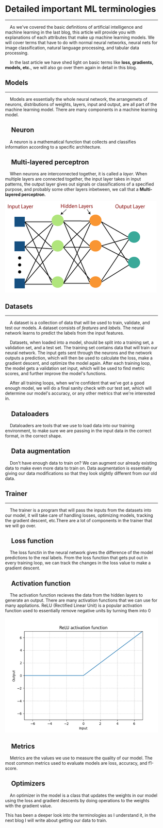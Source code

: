 # Detailed important ML terminologies

___

&nbsp;&nbsp;&nbsp;&nbsp;As we've covered the basic definitions of artificial intelligence and machine learning in the last blog, this article will provide you with explanations of each attributes that make up machine learning models. We will cover terms that have to do with normal neural networks, neural nets for image classification, natural language processing, and tabular data processing.

&nbsp;&nbsp;&nbsp;&nbsp;In the last article we have shed light on basic terms like **loss, gradients, models, etc.**, we will also go over them again in detail in this blog. 

## Models

---

&nbsp;&nbsp;&nbsp;&nbsp;Models are essentially the whole neural network, the arrangemets of neurons, distributions of weights, layers, input and output, are all part of the machine learning model. There are many components in a machine learning model.

## &nbsp;&nbsp;&nbsp;&nbsp;Neuron

&nbsp;&nbsp;&nbsp;&nbsp;A neuron is a mathematical function that collects and classifies information according to a specific architecture.

## &nbsp;&nbsp;&nbsp;&nbsp;Multi-layered perceptron

&nbsp;&nbsp;&nbsp;&nbsp;When neurons are interconnected together, it is called a *layer*. When multiple layers are connected together, the input layer takes in input patterns, the output layer gives out signals or classifications of a specified purpose, and probably some other layers inbetween, we call that a **Multi-layered perceptron**.

![multi layered perceptron](blog/source3.png)

## Datasets

---

&nbsp;&nbsp;&nbsp;&nbsp;A dataset is a collection of data that will be used to train, validate, and test our models. A dataset consists of *features* and *labels*. The neural network learns to predict the labels from the input features.

&nbsp;&nbsp;&nbsp;&nbsp;Datasets, when loaded into a model, should be split into a training set, a validation set, and a test set. The training set contains data that will train our neural network. The input gets sent through the neurons and the network outputs a prediction, which will then be used to calculate the loss, make a gradient descent, and optimize the model again. After each training loop, the model gets a validation set input, which will be used to find metric scores, and further improve the model's functions.

&nbsp;&nbsp;&nbsp;&nbsp;After all training loops, when we're confident that we've got a good enough model, we will do a final sanity check with our test set, which will determine our model's accuracy, or any other metrics that we're interested in.

## &nbsp;&nbsp;&nbsp;&nbsp;Dataloaders

&nbsp;&nbsp;&nbsp;&nbsp;Dataloaders are tools that we use to load data into our training environment, to make sure we are passing in the input data in the correct format, in the correct shape.

## &nbsp;&nbsp;&nbsp;&nbsp;Data augmentation

&nbsp;&nbsp;&nbsp;&nbsp;Don't have enough data to train on? We can augment our already existing data  to make even more data to train on. Data augmentation is essentially giving our data modifications so that they look slightly different from our old data.

## Trainer

---

&nbsp;&nbsp;&nbsp;&nbsp;The trainer is a program that will pass the inputs from the datasets into our model, it will take care of handling losses, optimizing models, tracking the gradient descent, etc.There are a lot of components in the trainer that we will go over.

## &nbsp;&nbsp;&nbsp;&nbsp;Loss function

&nbsp;&nbsp;&nbsp;&nbsp;The loss functin in the neural network gives the difference of the model predictions to the real labels. From the loss function that gets put out in every training loop, we can track the changes in the loss value to make a gradient descent.

## &nbsp;&nbsp;&nbsp;&nbsp;Activation function

&nbsp;&nbsp;&nbsp;&nbsp;The activation function recieves the data from the hidden layers to generate an output. There are many activation functions that we can use for many appliations. ReLU (Rectified Linear Unit) is a popular activation function used to essentially remove negative units by turning them into 0

![ReLU](blog/source4.png)

## &nbsp;&nbsp;&nbsp;&nbsp;Metrics

&nbsp;&nbsp;&nbsp;&nbsp;Metrics are the values we use to measure the quality of our model. The most common metrics used to evaluate models are loss, accuracy, and f1-score.

## &nbsp;&nbsp;&nbsp;&nbsp;Optimizers

&nbsp;&nbsp;&nbsp;&nbsp;An optimizer in the model is a class that updates the weights in our model using the loss and gradient descents by doing operations to the weights with the gradient value.

This has been a deeper look into the terminologies as I understand it, in the next blog I will write about getting our data to train.